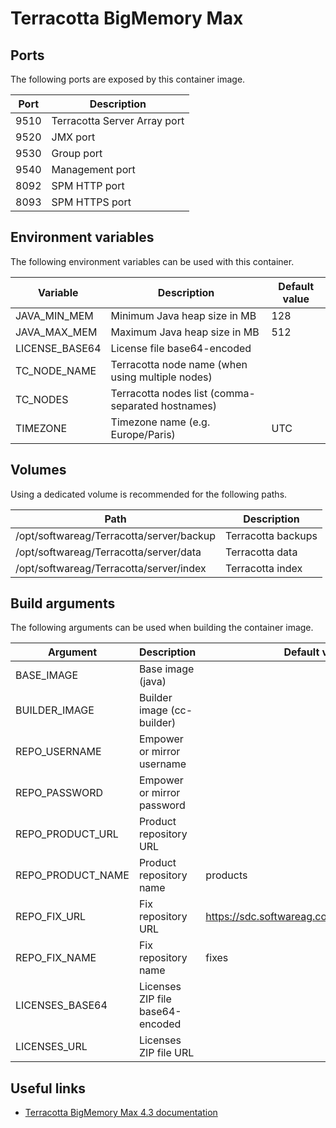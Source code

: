 # Terracotta BigMemory Max

## Ports

The following ports are exposed by this container image.

| Port | Description |
| ---- | ----------- |
| 9510 | Terracotta Server Array port |
| 9520 | JMX port |
| 9530 | Group port |
| 9540 | Management port |
| 8092 | SPM HTTP port |
| 8093 | SPM HTTPS port |

## Environment variables

The following environment variables can be used with this container.

| Variable | Description | Default value |
| -------- | ----------- | ------------- |
| JAVA_MIN_MEM | Minimum Java heap size in MB | 128 |
| JAVA_MAX_MEM | Maximum Java heap size in MB | 512 |
| LICENSE_BASE64 | License file base64-encoded | |
| TC_NODE_NAME | Terracotta node name (when using multiple nodes) | |
| TC_NODES | Terracotta nodes list (comma-separated hostnames) | |
| TIMEZONE | Timezone name (e.g. Europe/Paris) | UTC |

## Volumes

Using a dedicated volume is recommended for the following paths.

| Path | Description |
| ---- | ----------- |
| /opt/softwareag/Terracotta/server/backup | Terracotta backups |
| /opt/softwareag/Terracotta/server/data | Terracotta data |
| /opt/softwareag/Terracotta/server/index | Terracotta index |

## Build arguments

The following arguments can be used when building the container image.

| Argument | Description | Default value |
| -------- | ----------- | ------------- |
| BASE_IMAGE | Base image (java) | |
| BUILDER_IMAGE | Builder image (cc-builder) | |
| REPO_USERNAME | Empower or mirror username | |
| REPO_PASSWORD | Empower or mirror password | |
| REPO_PRODUCT_URL | Product repository URL | |
| REPO_PRODUCT_NAME | Product repository name | products |
| REPO_FIX_URL | Fix repository URL | https://sdc.softwareag.com/updates/prodRepo |
| REPO_FIX_NAME | Fix repository name | fixes |
| LICENSES_BASE64 | Licenses ZIP file base64-encoded | |
| LICENSES_URL | Licenses ZIP file URL | |

## Useful links

- [Terracotta BigMemory Max 4.3 documentation](https://documentation.softwareag.com/onlinehelp/Rohan/terracotta_438/bigmemory-max/webhelp/index.html)
